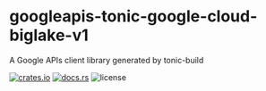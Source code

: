 # googleapis-tonic-google-cloud-biglake-v1

A Google APIs client library generated by tonic-build

[![crates.io](https://img.shields.io/crates/v/googleapis-tonic-google-cloud-biglake-v1)](https://crates.io/crates/googleapis-tonic-google-cloud-biglake-v1)
[![docs.rs](https://img.shields.io/docsrs/googleapis-tonic-google-cloud-biglake-v1)](https://docs.rs/googleapis-tonic-google-cloud-biglake-v1)
![license](https://img.shields.io/crates/l/googleapis-tonic-google-cloud-biglake-v1)

